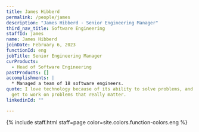 ```yaml
---
title: James Hibberd
permalink: /people/james
description: "James Hibberd - Senior Engineering Manager"
third_nav_title: Software Engineering
staffId: james
name: James Hibberd
joinDate: February 6, 2023
functionId: eng
jobTitle: Senior Engineering Manager
curProducts:
  - Head of Software Engineering
pastProducts: []
accomplishments: |
  * Managed a team of 18 software engineers.
quote: I love technology because of its ability to solve problems, and at OGP I
  get to work on problems that really matter.
linkedinId: ""

---
```


{% include staff.html staff=page color=site.colors.function-colors.eng %}
